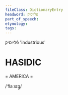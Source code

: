 ```yaml
---
fileClass: DictionaryEntry
headword: פֿלײַסיק
part_of_speech: 
etymology: 
tags: 
---
```

פֿלײַסיק
'industrious'

HASIDIC
=======
= AMERICA = 

/ˈflaːsɪg̥/